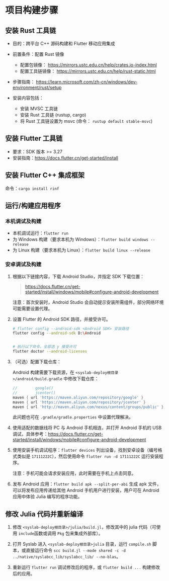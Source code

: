 # 项目构建步骤

## 安装 Rust 工具链

- 目的：跨平台 C++ 源码构建和 Flutter 移动应用集成
- 前置条件：配置 Rust 镜像
    - 配置包镜像： https://mirrors.ustc.edu.cn/help/crates.io-index.html
    - 配置工具链镜像： https://mirrors.ustc.edu.cn/help/rust-static.html

- 步骤指南： https://learn.microsoft.com/zh-cn/windows/dev-environment/rust/setup
- 安装内容包括：
    - 安装 MVSC 工具链
    - 安装 Rust 工具链 (rustup, cargo)
    - 将 Rust 工具链设置为 msvc (命令： `rustup default stable-msvc`)


## 安装 Flutter 工具链

- 要求：SDK 版本  >= 3.27
- 安装指南：https://docs.flutter.cn/get-started/install

## 安装 Flutter C++ 集成框架

命令：`cargo install rinf`

## 运行/构建应用程序


### 本机调试及构建

- 本机调试运行：`flutter run`
- 为 Windows 构建（要求本机为 Windows）：`flutter build windows --release`
- 为 Linux 构建（要求本机为 Linux）：`flutter build linux --release`

### 安卓调试及构建

1. 根据以下链接内容，下载 Android Studio，并指定 SDK 下载位置：

    > https://docs.flutter.cn/get-started/install/windows/mobile#configure-android-development

    注意：首次安装时，Android Studio 会自动提示安装所需组件，部分网络环境可能需要设置代理。


2. 设置 Flutter 的 Android SDK 路径，并接受许可。

    ```bash
    # flutter config --android-sdk <Android SDK> 安装路径
    flutter config --android-sdk D:\Android


    # 执行以下命令，全部选 y 接受许可
    flutter doctor --android-licenses
    ```

3. （可选）配置下载仓库：

    Android 构建需要下载资源，在 `<syslab-deploy根目录>/android/build.gradle` 中修改下载仓库：

    ```gradle
    //        google()
    //        jcenter()
    maven { url 'https://maven.aliyun.com/repository/google' }
    maven { url 'https://maven.aliyun.com/repository/jcenter' }
    maven { url 'http://maven.aliyun.com/nexus/content/groups/public' }
    ```

    此问题也可在 `.gradle/gradle.properties` 中设置代理解决。

4. 使用适配的数据线将 PC 与 Android 手机相连，并打开 Android 手机的 USB 调试，具体参考：https://docs.flutter.cn/get-started/install/windows/mobile#configure-android-development


5. 使用安装手机调试程序：`flutter devices` 列出设备，找到安卓设备（编号格式类似是 `17111222C`），然后使用命令 `flutter run -d 17111222C` 运行安装程序。

    注意：手机可能会请求安装应用，此时需要在手机上点击同意。

6. 发布 Android 应用：`flutter build apk --split-per-abi` 生成 apk 文件，可以将发布应用传递给其他 Android 手机用户进行安装，用户可在 Android 应用中体验 Julia 编写的程序功能。


## 修改 Julia 代码并重新编译

1. 修改 `<syslab-deploy根目录>/julia/build.jl`，修改其中的 julia 代码（可使用 `include`函数或调用 `Pkg` 包来集成外部库）。

2. 打开 Syslab 进入 `<syslab-deploy根目录>julia` 目录，运行 `compile.sh` 脚本，或直接运行命令 `scc build.jl --mode shared -c -d ../native/syslabcc_lib/syslabcc_lib/ --no-blas`。

3. 重新运行 `flutter run` 调试修改后的程序，或 `flutter build ...` 构建修改后的应用。
